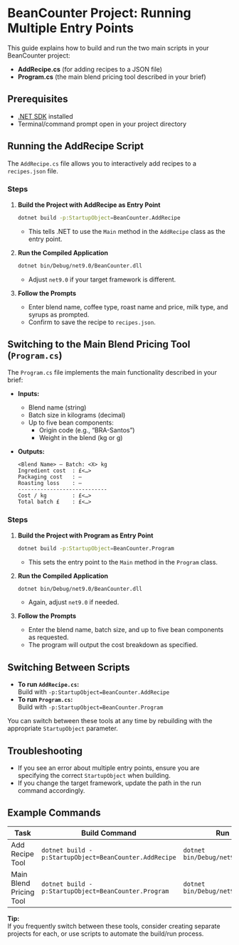 # BeanCounter Project: Running Multiple Entry Points

This guide explains how to build and run the two main scripts in your BeanCounter project:  
- **AddRecipe.cs** (for adding recipes to a JSON file)
- **Program.cs** (the main blend pricing tool described in your brief)

## Prerequisites

- [.NET SDK](https://dotnet.microsoft.com/download) installed
- Terminal/command prompt open in your project directory

## Running the AddRecipe Script

The `AddRecipe.cs` file allows you to interactively add recipes to a `recipes.json` file.

### Steps

1. **Build the Project with AddRecipe as Entry Point**

   ```bash
   dotnet build -p:StartupObject=BeanCounter.AddRecipe
   ```

   - This tells .NET to use the `Main` method in the `AddRecipe` class as the entry point.

2. **Run the Compiled Application**

   ```bash
   dotnet bin/Debug/net9.0/BeanCounter.dll
   ```

   - Adjust `net9.0` if your target framework is different.

3. **Follow the Prompts**

   - Enter blend name, coffee type, roast name and price, milk type, and syrups as prompted.
   - Confirm to save the recipe to `recipes.json`.

## Switching to the Main Blend Pricing Tool (`Program.cs`)

The `Program.cs` file implements the main functionality described in your brief:

- **Inputs:**
  - Blend name (string)
  - Batch size in kilograms (decimal)
  - Up to five bean components:
    - Origin code (e.g., “BRA-Santos”)
    - Weight in the blend (kg or g)

- **Outputs:**
  ```
  <Blend Name> – Batch: <X> kg
  Ingredient cost  : £<…>
  Packaging cost   : —
  Roasting loss    : —
  ----------------------------
  Cost / kg        : £<…>
  Total batch £    : £<…>
  ```

### Steps

1. **Build the Project with Program as Entry Point**

   ```bash
   dotnet build -p:StartupObject=BeanCounter.Program
   ```

   - This sets the entry point to the `Main` method in the `Program` class.

2. **Run the Compiled Application**

   ```bash
   dotnet bin/Debug/net9.0/BeanCounter.dll
   ```

   - Again, adjust `net9.0` if needed.

3. **Follow the Prompts**

   - Enter the blend name, batch size, and up to five bean components as requested.
   - The program will output the cost breakdown as specified.

## Switching Between Scripts

- **To run `AddRecipe.cs`:**  
  Build with `-p:StartupObject=BeanCounter.AddRecipe`  
- **To run `Program.cs`:**  
  Build with `-p:StartupObject=BeanCounter.Program`

You can switch between these tools at any time by rebuilding with the appropriate `StartupObject` parameter.

## Troubleshooting

- If you see an error about multiple entry points, ensure you are specifying the correct `StartupObject` when building.
- If you change the target framework, update the path in the run command accordingly.

## Example Commands

| Task                        | Build Command                                         | Run Command                                      |
|-----------------------------|------------------------------------------------------|--------------------------------------------------|
| Add Recipe Tool             | `dotnet build -p:StartupObject=BeanCounter.AddRecipe`| `dotnet bin/Debug/net9.0/BeanCounter.dll`        |
| Main Blend Pricing Tool     | `dotnet build -p:StartupObject=BeanCounter.Program`  | `dotnet bin/Debug/net9.0/BeanCounter.dll`        |

**Tip:**  
If you frequently switch between these tools, consider creating separate projects for each, or use scripts to automate the build/run process.
